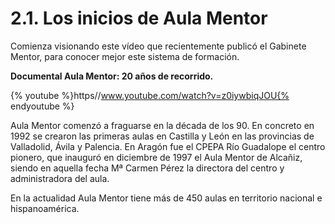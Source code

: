 
# 2.1. Los inicios de Aula Mentor



Comienza visionando este vídeo que recientemente publicó el Gabinete Mentor, para conocer mejor este sistema de formación.

**Documental Aula Mentor: 20 años de recorrido.**

{% youtube %}https//www.youtube.com/watch?v=z0iywbiqJOU{% endyoutube %}


Aula Mentor comenzó a fraguarse en la década de los 90. En concreto en 1992  se crearon las primeras aulas en Castilla y León en las provincias de Valladolid, Ávila y Palencia.
En Aragón fue el CPEPA Río Guadalope el centro pionero, que inauguró en diciembre de 1997 el Aula Mentor de Alcañiz, siendo en aquella fecha Mª Carmen Pérez la directora del centro y administradora del aula.

En la actualidad Aula Mentor tiene más de 450 aulas en territorio nacional e hispanoamérica.



